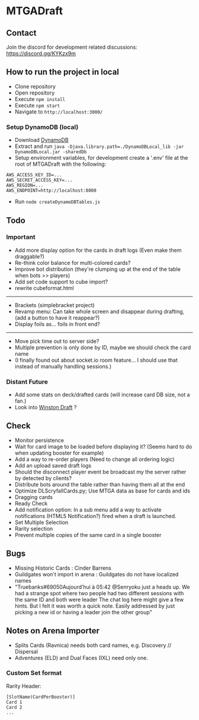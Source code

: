 # MTGADraft

## Contact

Join the discord for development related discussions: https://discord.gg/KYKzx9m

## How to run the project in local

-   Clone repository
-   Open repository
-   Execute `npm install`
-   Execute `npm start`
-   Navigate to `http://localhost:3000/`

### Setup DynamoDB (local)

-   Download [DynamoDB](https://docs.aws.amazon.com/amazondynamodb/latest/developerguide/DynamoDBLocal.DownloadingAndRunning.html)
-   Extract and run `java -Djava.library.path=./DynamoDBLocal_lib -jar DynamoDBLocal.jar -sharedDb`
-   Setup environment variables, for development create a '.env' file at the root of MTGADraft with the following:

```
AWS_ACCESS_KEY_ID=...
AWS_SECRET_ACCESS_KEY=...
AWS_REGION=...
AWS_ENDPOINT=http://localhost:8000
```

-   Run `node createDynamoDBTables.js`

## Todo

### Important

-   Add more display option for the cards in draft logs (Even make them draggable?)
-   Re-think color balance for multi-colored cards?
-   Improve bot distribution (they're clumping up at the end of the table when bots >> players)
-   Add set code support to cube import?
-   rewrite cubeformat.html

---

-   Brackets (simplebracket project)
-   Revamp menu: Can take whole screen and disappear during drafting, (add a button to have it reappear?)
-   Display foils as... foils in front end?

---

-   Move pick time out to server side?
-   Multiple prevention is only done by ID, maybe we should check the card name
-   (I finally found out about socket.io room feature... I should use that instead of manually handling sessions.)

### Distant Future

-   Add some stats on deck/drafted cards (will increase card DB size, not a fan.)
-   Look into [Winston Draft](https://mtg.gamepedia.com/Winston_Draft) ?

## Check

-   Monitor persistence
-   Wait for card image to be loaded before displaying it? (Seems hard to do when updating booster for example)
-   Add a way to re-order players (Need to change all ordering logic)
-   Add an upload saved draft logs
-   Should the disconnect player event be broadcast my the server rather by detected by clients?
-   Distribute bots around the table rather than having them all at the end
-   Optimize DLScryfallCards.py; Use MTGA data as base for cards and ids
-   Dragging cards
-   Ready Check
-   Add notification option: In a sub menu add a way to activate notifications (HTML5 Notification?) fired when a draft is launched.
-   Set Multiple Selection
-   Rarity selection
-   Prevent multiple copies of the same card in a single booster

## Bugs

-   Missing Historic Cards : Cinder Barrens
-   Guildgates won't import in arena : Guildgates do not have localized names
-   "Truebanks#69050Aujourd’hui à 05:42
    @Senryoku just a heads up. We had a strange spot where two people had two different sessions with the same ID and both were leader
    The chat log here might give a few hints. But I felt it was worth a quick note. Easily addressed by just picking a new id or having a leader join the other group"

## Notes on Arena Importer

-   Splits Cards (Ravnica) needs both card names, e.g. Discovery // Dispersal
-   Adventures (ELD) and Dual Faces (IXL) need only one.

### Custom Set format

Rarity Header:

    [SlotName(CardPerBooster)]
    Card 1
    Card 2
    ...
